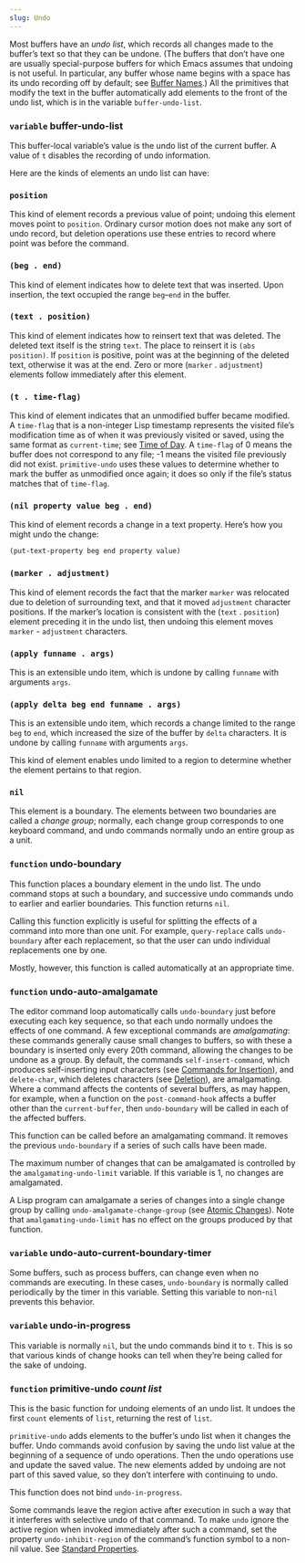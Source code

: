 ```yaml
---
slug: Undo
---
```


Most buffers have an *undo list*, which records all changes made to the buffer’s text so that they can be undone. (The buffers that don’t have one are usually special-purpose buffers for which Emacs assumes that undoing is not useful. In particular, any buffer whose name begins with a space has its undo recording off by default; see [Buffer Names](Buffer-Names).) All the primitives that modify the text in the buffer automatically add elements to the front of the undo list, which is in the variable `buffer-undo-list`.

### <span className="tag variable">`variable`</span> **buffer-undo-list**

This buffer-local variable’s value is the undo list of the current buffer. A value of `t` disables the recording of undo information.

Here are the kinds of elements an undo list can have:

### `position`

This kind of element records a previous value of point; undoing this element moves point to `position`. Ordinary cursor motion does not make any sort of undo record, but deletion operations use these entries to record where point was before the command.

### `(beg . end)`

This kind of element indicates how to delete text that was inserted. Upon insertion, the text occupied the range `beg`–`end` in the buffer.

### `(text . position)`

This kind of element indicates how to reinsert text that was deleted. The deleted text itself is the string `text`. The place to reinsert it is `(abs position)`. If `position` is positive, point was at the beginning of the deleted text, otherwise it was at the end. Zero or more (`marker` . `adjustment`) elements follow immediately after this element.

### `(t . time-flag)`

This kind of element indicates that an unmodified buffer became modified. A `time-flag` that is a non-integer Lisp timestamp represents the visited file’s modification time as of when it was previously visited or saved, using the same format as `current-time`; see [Time of Day](Time-of-Day). A `time-flag` of 0 means the buffer does not correspond to any file; -1 means the visited file previously did not exist. `primitive-undo` uses these values to determine whether to mark the buffer as unmodified once again; it does so only if the file’s status matches that of `time-flag`.

### `(nil property value beg . end)`

This kind of element records a change in a text property. Here’s how you might undo the change:

```lisp
(put-text-property beg end property value)
```

### `(marker . adjustment)`

This kind of element records the fact that the marker `marker` was relocated due to deletion of surrounding text, and that it moved `adjustment` character positions. If the marker’s location is consistent with the (`text` . `position`) element preceding it in the undo list, then undoing this element moves `marker` - `adjustment` characters.

### `(apply funname . args)`

This is an extensible undo item, which is undone by calling `funname` with arguments `args`.

### `(apply delta beg end funname . args)`

This is an extensible undo item, which records a change limited to the range `beg` to `end`, which increased the size of the buffer by `delta` characters. It is undone by calling `funname` with arguments `args`.

This kind of element enables undo limited to a region to determine whether the element pertains to that region.

### `nil`

This element is a boundary. The elements between two boundaries are called a *change group*; normally, each change group corresponds to one keyboard command, and undo commands normally undo an entire group as a unit.

### <span className="tag function">`function`</span> **undo-boundary**

This function places a boundary element in the undo list. The undo command stops at such a boundary, and successive undo commands undo to earlier and earlier boundaries. This function returns `nil`.

Calling this function explicitly is useful for splitting the effects of a command into more than one unit. For example, `query-replace` calls `undo-boundary` after each replacement, so that the user can undo individual replacements one by one.

Mostly, however, this function is called automatically at an appropriate time.

### <span className="tag function">`function`</span> **undo-auto-amalgamate**

The editor command loop automatically calls `undo-boundary` just before executing each key sequence, so that each undo normally undoes the effects of one command. A few exceptional commands are *amalgamating*: these commands generally cause small changes to buffers, so with these a boundary is inserted only every 20th command, allowing the changes to be undone as a group. By default, the commands `self-insert-command`, which produces self-inserting input characters (see [Commands for Insertion](Commands-for-Insertion)), and `delete-char`, which deletes characters (see [Deletion](Deletion)), are amalgamating. Where a command affects the contents of several buffers, as may happen, for example, when a function on the `post-command-hook` affects a buffer other than the `current-buffer`, then `undo-boundary` will be called in each of the affected buffers.

This function can be called before an amalgamating command. It removes the previous `undo-boundary` if a series of such calls have been made.

The maximum number of changes that can be amalgamated is controlled by the `amalgamating-undo-limit` variable. If this variable is 1, no changes are amalgamated.

A Lisp program can amalgamate a series of changes into a single change group by calling `undo-amalgamate-change-group` (see [Atomic Changes](Atomic-Changes)). Note that `amalgamating-undo-limit` has no effect on the groups produced by that function.

### <span className="tag variable">`variable`</span> **undo-auto-current-boundary-timer**

Some buffers, such as process buffers, can change even when no commands are executing. In these cases, `undo-boundary` is normally called periodically by the timer in this variable. Setting this variable to non-`nil` prevents this behavior.

### <span className="tag variable">`variable`</span> **undo-in-progress**

This variable is normally `nil`, but the undo commands bind it to `t`. This is so that various kinds of change hooks can tell when they’re being called for the sake of undoing.

### <span className="tag function">`function`</span> **primitive-undo** *count list*

This is the basic function for undoing elements of an undo list. It undoes the first `count` elements of `list`, returning the rest of `list`.

`primitive-undo` adds elements to the buffer’s undo list when it changes the buffer. Undo commands avoid confusion by saving the undo list value at the beginning of a sequence of undo operations. Then the undo operations use and update the saved value. The new elements added by undoing are not part of this saved value, so they don’t interfere with continuing to undo.

This function does not bind `undo-in-progress`.

Some commands leave the region active after execution in such a way that it interferes with selective undo of that command. To make `undo` ignore the active region when invoked immediately after such a command, set the property `undo-inhibit-region` of the command’s function symbol to a non-nil value. See [Standard Properties](Standard-Properties).
